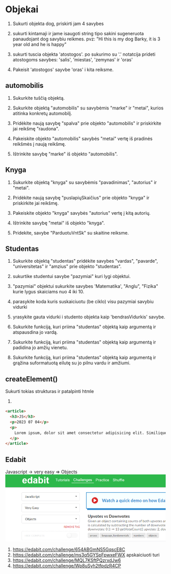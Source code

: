 # Objekai

1. Sukurti objekta dog, priskirti jam 4 savybes

2. sukurti kintamaji ir jame isaugoti string tipo sakini sugeneruota panaudojant dog savybiu reikmes. pvz: "Hi this is my dog Barky, it is 3 year old and he is happy"

3. sukurti tuscia objekta 'atostogos'. po sukurimo su '.' notatcija prideti atostogoms savybes: 'salis', 'miestas', 'zemynas' ir 'oras'

4. Pakeisit 'atostogos' sayvbe 'oras' i kita reiksme.

## automobilis

1. Sukurkite tuščią objektą.

2. Sukurkite objektą "automobilis" su savybėmis "marke" ir "metai", kurios atitinka konkretų automobilį.

3. Pridėkite naują savybę "spalva" prie objekto "automobilis" ir priskirkite jai reikšmę "raudona".

4. Pakeiskite objekto "automobilis" savybės "metai" vertę iš pradinės reikšmės į naują reikšmę.

5. Ištrinkite savybę "marke" iš objekto "automobilis".

## Knyga

1. Sukurkite objektą "knyga" su savybėmis "pavadinimas", "autorius" ir "metai".

2. Pridėkite naują savybę "puslapiųSkaičius" prie objekto "knyga" ir priskirkite jai reikšmę.

3. Pakeiskite objekto "knyga" savybės "autorius" vertę į kitą autorių.

4. Ištrinkite savybę "metai" iš objekto "knyga".

5. Pridekite, savybe "ParduotuVntSk" su skaitine reiksme.

## Studentas

1. Sukurkite objektą "studentas" pridėkite savybes "vardas", "pavarde", "universitetas" ir "amzius" prie objekto "studentas".

2. sukurtike studentui savybe "pazymiai" kuri lygi objektui.

3. "pazymiai" objektui sukurkite savybes 'Matematika', "Anglu", "Fizika" kurie lygus skaiciams nuo 4 iki 10.

4. parasykite koda kuris suskaiciuotu (be ciklo) visu pazymiai savybiu vidurki

5. yrasykite gauta vidurki i studento objekta kaip 'bendrasVidurkis' savybe.

6. Sukurkite funkciją, kuri priima "studentas" objektą kaip argumentą ir atspausdina jo vardą.

7. Sukurkite funkciją, kuri priima "studentas" objektą kaip argumentą ir padidina jo amžių vienetu.

8. Sukurkite funkciją, kuri priima "studentas" objektą kaip argumentą ir grąžina suformatuotą eilutę su jo pilnu vardu ir amžiumi.

## createElement()

Sukurti tokias strukturas ir patalpinti htmle

1.

```html
<article>
  <h3>JS</h3>
  <p>2023 07 04</p>
  <p>
    Lorem ipsum, dolor sit amet consectetur adipisicing elit. Similique, vel?
  </p>
</article>
```

## Edabit

Javascript -> very easy => Objects
![](assets/2023-07-04-13-26-40.png)

1. https://edabit.com/challenge/654ABGmNS5GqscE8C
2. https://edabit.com/challenge/ms3q5GYSpFpwxeFWX apskaiciuoti turi
3. https://edabit.com/challenge/MQL7KSftPQzrxdJw6
4. https://edabit.com/challenge/Wp8uSyh2tfpdzR4CP
